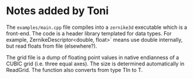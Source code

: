 # Notes added by Toni

The `examples/main.cpp` file compiles into a `zernike3d` executable which is a front-end. 
The code is a header library templated for data types. For example,  ZernikeDescriptor<double, float>` 
means use double internally, but read floats from file (elsewhere?).

The grid file is a dump of floating point values in native endianness of a CUBIC grid (i.e. three
equal axes). The size is determined automatically in ReadGrid. The function also converts from 
type TIn to T.



